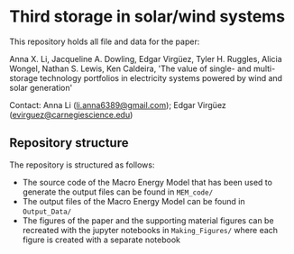 # Third storage in solar/wind systems

This repository holds all file and data for the paper:

 Anna X. Li, Jacqueline A. Dowling, Edgar Virgüez, Tyler H. Ruggles, Alicia Wongel, Nathan S. Lewis, Ken Caldeira, 'The value of single- and multi-storage technology portfolios in electricity systems powered by wind and solar generation'

 Contact: Anna Li (li.anna6389@gmail.com); Edgar Virgüez (evirguez@carnegiescience.edu)


## Repository structure

The repository is structured as follows:
- The source code of the Macro Energy Model that has been used to generate the output files can be found in ```MEM_code/```
- The output files of the Macro Energy Model can be found in ```Output_Data/```
- The figures of the paper and the supporting material figures can be recreated with the jupyter notebooks in ```Making_Figures/``` where each figure is created with a separate notebook